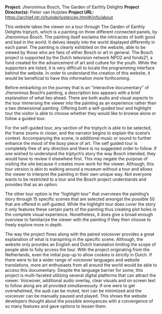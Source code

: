 **Project:** Jheronimus Bosch, The Garden of Earthly Delights
**Project Director(s):** Pieter van Huijstee
**Project URL:** https://archief.ntr.nl/tuinderlusten/en.html#/info/about

This website takes the viewer on a tour through The Garden of Earthly Delights triptych, which is a painting on three different connected panels, by Jheronimus Bosch. The painting itself exclaims the intricacies of both good and bad in the world. It delves deeply into the world displayed differently in each panel. The painting is clearly exhibited on the website, able to be viewed by those who are fans of either Bosch or art in general. The Bosch project is supported by the Dutch television network NPO2 and fonds21, a fund created for the advancement of art and culture for the youth. While the supporters are listed, it is very difficult to locate the programming interface behind the website. In order to understand the creation of this website, it would be beneficial to have this information more forthcoming.

Before embarking on the journey that is an “interactive documentary” of Jheronimus Bosch’s painting, a description box appears with a brief explanation of what lies ahead. There are both audio and visual aspects to the tour immersing the viewer into the painting as an experience rather than a two dimensional painting. Offering both a self-guided tour and highlight tour the visitor is able to choose whether they would like to browse alone or follow a guided tour.

For the self-guided tour, any section of the triptych is able to be selected, the frame zooms in closer, and the narrator begins to explain the scene’s context. Accompanying the scene, is additional music or sound to further enhance the mood of the busy piece of art. The self guided tour is completely free of any direction and there is no suggested order to follow. If one wished to understand the triptych’s story the way Bosch intended, they would have to review it elsewhere first. This may negate the purpose of visiting the site because it creates more work for the viewer. Although, this tour version is akin to walking around a museum without a tour and allows the viewer to interpret the painting in their own unique way. Not everyone wants to be restricted to a tour and the Bosch project understands and provides that as an option.

The other tour option is the “highlight tour” that overviews the painting’s story through 15 specific scenes that are selected amongst the possible 50 that are offered in self-guided. While the highlight tour does cover the story it only features these certain parts of the painting thus creating plot holes in the complete visual experience. Nonetheless, it does give a broad enough overview to familiarize the viewer with the painting if they then choose to freely explore more in depth. 

The way the project flows along with the paired voiceover provides a great explanation of what is transpiring in the specific scene. Although, the website only provides an English and Dutch translation limiting the scope of people able to fully access the tour. With the project originating from the Netherlands, even the initial pop-up to allow cookies is strictly in Dutch. If there were to be a wider range of voiceover languages and website translations, more art enthusiasts from all around the world would be able to access this documentary. Despite the language barrier for some, this project is multi-faceted utilizing several digital platforms that can attract the viewer. Voiceover, additional audio overlay, clear visuals and on screen text to follow along are all provided simultaneously. If one were to get overwhelmed, the audi can be muted, text can be minimized and the voiceover can be manually paused and played. This shows the website developers thought about the possible annoyances with a convergence of so many features and gave options to lessen them.

